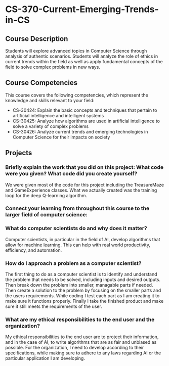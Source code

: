 # CS-370-Current-Emerging-Trends-in-CS
## Course Description
Students will explore advanced topics in Computer Science through analysis of authentic 
scenarios. Students will analyze the role of ethics in current trends within the field as well as 
apply fundamental concepts of the field to solve complex problems in new ways.
## Course Competencies
This course covers the following competencies, which represent the knowledge and skills 
relevant to your field:
- CS-30424: Explain the basic concepts and techniques that pertain to artificial 
intelligence and intelligent systems
- CS-30425: Analyze how algorithms are used in artificial intelligence to solve a variety of 
complex problems
- CS-30426: Analyze current trends and emerging technologies in Computer Science for 
their impacts on society

## Projects
### Briefly explain the work that you did on this project: What code were you given? What code did you create yourself? 
We were given most of the code for this project including the TreasureMaze and GameExperience classes. What we actually created was the training loop for the deep Q-learning algorithm.

### Connect your learning from throughout this course to the larger field of computer science: 
### What do computer scientists do and why does it matter? 
Computer scientists, in particular in the field of AI, develop algorithms that allow for machine learning. This can help with real world productivity, efficiency, and automation.

### How do I approach a problem as a computer scientist? 
The first thing to do as a computer scientist is to identify and understand the problem that needs to be solved, including inputs and desired outputs. Then break down the problem into smaller, managable parts if needed. Then create a solution to the problem by focusing on the smaller parts and the users requirements. While coding I test each part as I am creating it to make sure it functions properly. Finally I take the finished product and make sure it still meets the requirements of the user.

### What are my ethical responsibilities to the end user and the organization? 
My ethical responsibilities to the end user are to protect their information, and in the case of AI, to write algorithms that are as fair and unbiased as possible. For the organization, I need to develop according to their specifications, while making sure to adhere to any laws regarding AI or the particular application I am developing.
